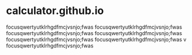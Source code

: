 # calculator.github.io
focusqwertyutklrhgdfmcjvsnjo;fwas
focusqwertyutklrhgdfmcjvsnjo;fwas
focusqwertyutklrhgdfmcjvsnjo;fwas
focusqwertyutklrhgdfmcjvsnjo;fwas
focusqwertyutklrhgdfmcjvsnjo;fwas
focusqwertyutklrhgdfmcjvsnjo;fwas
v
focusqwertyutklrhgdfmcjvsnjo;fwas
